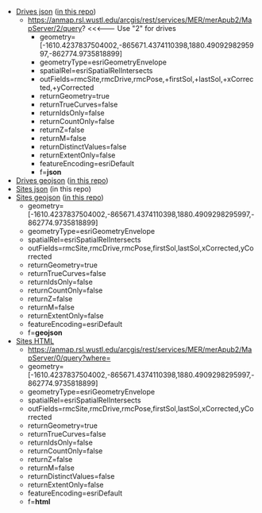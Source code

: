 - [Drives json](https://anmap.rsl.wustl.edu/arcgis/rest/services/MER/merApub2/MapServer/2/query?where=&text=&objectIds=&time=&geometry=%5B-1610.4237837504002%2C-865671.4374110398%2C1880.4909298295997%2C-862774.9735818899%5D&geometryType=esriGeometryEnvelope&inSR=&spatialRel=esriSpatialRelIntersects&relationParam=&outFields=rmcSite%2CrmcDrive%2CrmcPose%2C+firstSol%2C+lastSol%2C+xCorrected%2C+yCorrected&returnGeometry=true&returnTrueCurves=false&maxAllowableOffset=&geometryPrecision=&outSR=&having=&returnIdsOnly=false&returnCountOnly=false&orderByFields=&groupByFieldsForStatistics=&outStatistics=&returnZ=false&returnM=false&gdbVersion=&historicMoment=&returnDistinctValues=false&resultOffset=&resultRecordCount=&queryByDistance=&returnExtentOnly=false&datumTransformation=&parameterValues=&rangeValues=&quantizationParameters=&featureEncoding=esriDefault&f=json)  ([in this repo](https://github.com/jumpjack/VST-converter/blob/main/rover_location/drives.json))
   - https://anmap.rsl.wustl.edu/arcgis/rest/services/MER/merApub2/MapServer/2/query?   <<<--- Use "2" for drives
	 - geometry=[-1610.4237837504002,-865671.4374110398,1880.4909298295997,-862774.9735818899]
	 - geometryType=esriGeometryEnvelope
	 - spatialRel=esriSpatialRelIntersects
	 - outFields=rmcSite,rmcDrive,rmcPose,+firstSol,+lastSol,+xCorrected,+yCorrected
	 - returnGeometry=true
	 - returnTrueCurves=false
	 - returnIdsOnly=false
	 - returnCountOnly=false
	 - returnZ=false
	 - returnM=false
	 - returnDistinctValues=false
	 - returnExtentOnly=false
	 - featureEncoding=esriDefault
	 - f=**json**
- [Drives geojson](https://anmap.rsl.wustl.edu/arcgis/rest/services/MER/merApub2/MapServer/2/query?where=&text=&objectIds=&time=&geometry=%5B-1610.4237837504002%2C-865671.4374110398%2C1880.4909298295997%2C-862774.9735818899%5D&geometryType=esriGeometryEnvelope&inSR=&spatialRel=esriSpatialRelIntersects&relationParam=&outFields=rmcSite%2CrmcDrive%2CrmcPose%2C+firstSol%2C+lastSol%2C+xCorrected%2C+yCorrected&returnGeometry=true&returnTrueCurves=false&maxAllowableOffset=&geometryPrecision=&outSR=&having=&returnIdsOnly=false&returnCountOnly=false&orderByFields=&groupByFieldsForStatistics=&outStatistics=&returnZ=false&returnM=false&gdbVersion=&historicMoment=&returnDistinctValues=false&resultOffset=&resultRecordCount=&queryByDistance=&returnExtentOnly=false&datumTransformation=&parameterValues=&rangeValues=&quantizationParameters=&featureEncoding=esriDefault&f=geojson) ([in this repo](https://github.com/jumpjack/VST-converter/blob/main/rover_location/drives.geojson))
- [Sites json](https://anmap.rsl.wustl.edu/arcgis/rest/services/MER/merApub2/MapServer/0/query?where=&text=&objectIds=&time=&geometry=%5B-1610.4237837504002%2C-865671.4374110398%2C1880.4909298295997%2C-862774.9735818899%5D&geometryType=esriGeometryEnvelope&inSR=&spatialRel=esriSpatialRelIntersects&relationParam=&outFields=rmcSite%2CrmcDrive%2CrmcPose%2CfirstSol%2ClastSol%2CxCorrected%2CyCorrected&returnGeometry=true&returnTrueCurves=false&maxAllowableOffset=&geometryPrecision=&outSR=&having=&returnIdsOnly=false&returnCountOnly=false&orderByFields=&groupByFieldsForStatistics=&outStatistics=&returnZ=false&returnM=false&gdbVersion=&historicMoment=&returnDistinctValues=false&resultOffset=&resultRecordCount=&queryByDistance=&returnExtentOnly=false&datumTransformation=&parameterValues=&rangeValues=&quantizationParameters=&featureEncoding=esriDefault&f=json) (in this repo)
- [Sites geojson](https://anmap.rsl.wustl.edu/arcgis/rest/services/MER/merApub2/MapServer/0/query?where=&text=&objectIds=&time=&geometry=%5B-1610.4237837504002%2C-865671.4374110398%2C1880.4909298295997%2C-862774.9735818899%5D&geometryType=esriGeometryEnvelope&inSR=&spatialRel=esriSpatialRelIntersects&relationParam=&outFields=rmcSite%2CrmcDrive%2CrmcPose%2CfirstSol%2ClastSol%2CxCorrected%2CyCorrected&returnGeometry=true&returnTrueCurves=false&maxAllowableOffset=&geometryPrecision=&outSR=&having=&returnIdsOnly=false&returnCountOnly=false&orderByFields=&groupByFieldsForStatistics=&outStatistics=&returnZ=false&returnM=false&gdbVersion=&historicMoment=&returnDistinctValues=false&resultOffset=&resultRecordCount=&queryByDistance=&returnExtentOnly=false&datumTransformation=&parameterValues=&rangeValues=&quantizationParameters=&featureEncoding=esriDefault&f=geojson) ([in this repo](https://github.com/jumpjack/VST-converter/blob/main/rover_location/sites.geojson))
	 - geometry=[-1610.4237837504002,-865671.4374110398,1880.4909298295997,-862774.9735818899]
	 - geometryType=esriGeometryEnvelope
	 - spatialRel=esriSpatialRelIntersects
	 - outFields=rmcSite,rmcDrive,rmcPose,firstSol,lastSol,xCorrected,yCorrected
	 - returnGeometry=true
	 - returnTrueCurves=false
	 - returnIdsOnly=false
	 - returnCountOnly=false
	 - returnZ=false
	 - returnM=false
	 - returnExtentOnly=false
	 - featureEncoding=esriDefault
	 - f=**geojson**
- [Sites HTML](https://anmap.rsl.wustl.edu/arcgis/rest/services/MER/merApub2/MapServer/0/query?where=&text=&objectIds=&time=&geometry=%5B-1610.4237837504002%2C-865671.4374110398%2C1880.4909298295997%2C-862774.9735818899%5D&geometryType=esriGeometryEnvelope&inSR=&spatialRel=esriSpatialRelIntersects&relationParam=&outFields=rmcSite%2CrmcDrive%2CrmcPose%2CfirstSol%2ClastSol%2CxCorrected%2CyCorrected&returnGeometry=true&returnTrueCurves=false&maxAllowableOffset=&geometryPrecision=&outSR=&having=&returnIdsOnly=false&returnCountOnly=false&orderByFields=&groupByFieldsForStatistics=&outStatistics=&returnZ=false&returnM=false&gdbVersion=&historicMoment=&returnDistinctValues=false&resultOffset=&resultRecordCount=&queryByDistance=&returnExtentOnly=false&datumTransformation=&parameterValues=&rangeValues=&quantizationParameters=&featureEncoding=esriDefault&f=html)
    - https://anmap.rsl.wustl.edu/arcgis/rest/services/MER/merApub2/MapServer/0/query?where=
    - geometry=[-1610.4237837504002,-865671.4374110398,1880.4909298295997,-862774.9735818899]
    - geometryType=esriGeometryEnvelope
    - spatialRel=esriSpatialRelIntersects
    - outFields=rmcSite,rmcDrive,rmcPose,firstSol,lastSol,xCorrected,yCorrected
    - returnGeometry=true
    - returnTrueCurves=false
    - returnIdsOnly=false
    - returnCountOnly=false
    - returnZ=false
    - returnM=false
    - returnDistinctValues=false
    - returnExtentOnly=false
    - featureEncoding=esriDefault
    - f=**html**
    
